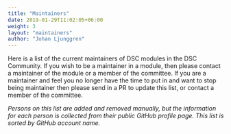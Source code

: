 ```yaml
---
title: "Maintainers"
date: 2019-01-29T11:02:05+06:00
weight: 3
layout: "maintainers"
author: "Johan Ljunggren"
---
```


Here is a list of the current maintainers of DSC modules in the DSC Community.
If you wish to be a maintainer in a module, then please contact a maintainer
of the module or a member of the committee. If you are a maintainer and feel
you no longer have the time to put in and want to stop being maintainer
then please send in a PR to update this list, or contact a member of the
committee.

_Persons on this list are added and removed manually, but the information_
_for each person is collected from their public GitHub profile page._
_This list is sorted by GitHub account name._
